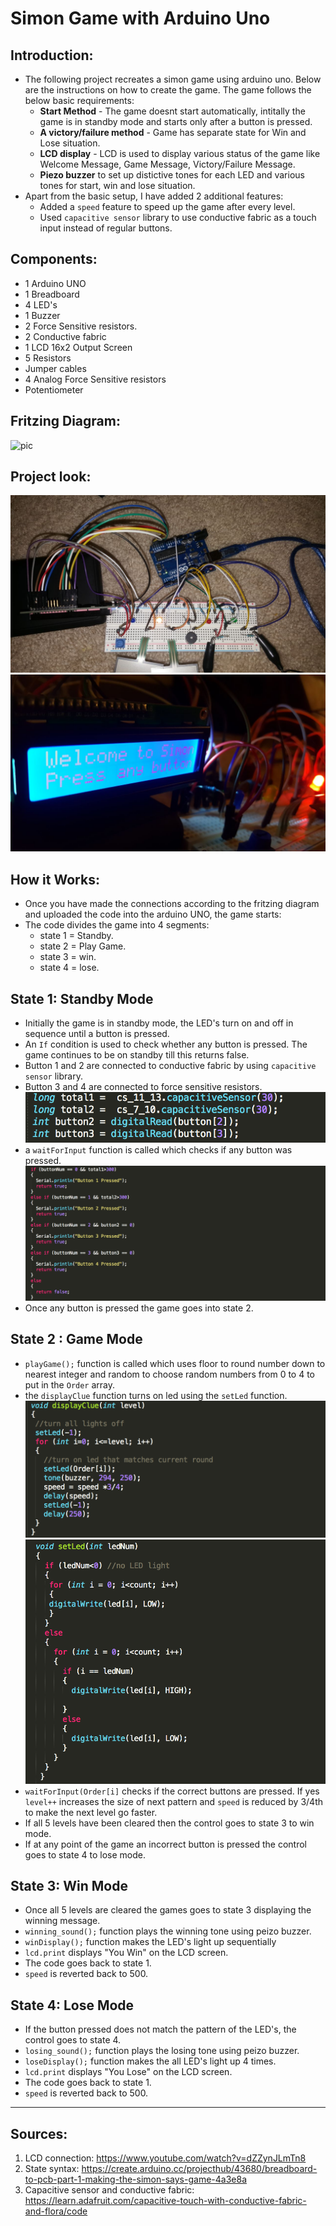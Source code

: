 # Simon Game with Arduino Uno

## Introduction:
* The following project recreates a simon game using arduino uno. Below are the instructions on how to create the game. The game follows the below basic requirements: <br>
  *  **Start Method** - The game doesnt start automatically, intitally the game is in standby mode and starts only after a button is pressed. </br>
  * **A victory/failure method** - Game has separate state for Win and Lose situation. 
  * **LCD display** - LCD is used to display various status of the game like Welcome Message, Game Message, Victory/Failure Message. </br>
  * **Piezo buzzer** to set up distictive tones for each LED and various tones for start, win and lose situation. </br>
* Apart from the basic setup, I have added 2 additional features:</br>
  *  Added a `speed` feature to speed up the game after every level. </br>
  *  Used `capacitive sensor` library to use conductive fabric as a touch input instead of regular buttons.</br>

## Components:
* 1 Arduino UNO </br>
* 1 Breadboard </br>
* 4 LED's </br>
* 1 Buzzer </br>
* 2 Force Sensitive resistors.
* 2 Conductive fabric
* 1  LCD 16x2 Output Screen </br>
* 5 Resistors </br>
* Jumper cables </br>
* 4 Analog Force Sensitive resistors </br> 
* Potentiometer </br>

## Fritzing Diagram:
![pic](images/almeida-venson-assignment-2.png)
## Project look:
![pic](images/board.png)
![pic](images/lcd.png)
## How it Works:
* Once you have made the connections according to the fritzing diagram and uploaded the code into the arduino UNO, the game starts:</br>
* The code divides the game into 4 segments:</br>
  * state 1 = Standby.</br>
  * state 2 = Play Game.</br>
  * state 3 = win.</br>
  * state 4 = lose.</br>

## State 1: Standby Mode</br>
* Initially the game is in standby mode, the LED's turn on and off in sequence until a button is pressed. </br>
* An `If` condition is used to check whether any button is pressed. The game continues to be on standby till this returns false. </br>
* Button 1 and 2 are connected to conductive fabric by using `capacitive sensor` library.</br>
* Button 3 and 4 are connected to force sensitive resistors. </br>
![pic](images/capsen.png)
* a `waitForInput` function is called which checks if any button was pressed.</br>
![pic](images/button.png)
* Once any button is pressed the game goes into state 2. </br>
## State 2 : Game Mode</br>
* `playGame();` function is called which uses floor to round number down to nearest integer and random to choose random numbers from 0 to 4 to put in the `Order` array.</br>
* the `displayClue` function turns on led using the `setLed` function.</br>
![pic](images/displayClue.png)
![pic](images/setLed.png)
* `waitForInput(Order[i]` checks if the correct buttons are pressed. If yes `level++` increases the size of next pattern and `speed` is reduced by 3/4th to make the next level go faster.</br>
* If all 5 levels have been cleared then the control goes to state 3 to win mode.</br>
* If at any point of the game an incorrect button is pressed the control goes to state 4 to lose mode. </br>
## State 3: Win Mode</br>
* Once all 5 levels are cleared the games goes to state 3 displaying the winning message.</br>
* `winning_sound();` function plays the winning tone using peizo buzzer.</br>
* `winDisplay();` function makes the LED's light up sequentially</br>
* `lcd.print` displays "You Win" on the LCD screen.</br>
* The code goes back to state 1.</br>
* `speed` is reverted back to 500. </br>

## State 4: Lose Mode</br>
* If the button pressed does not match the pattern of the LED's, the control goes to state 4.</br>
* `losing_sound();` function plays the losing tone using peizo buzzer. </br>
* `loseDisplay();` function makes the all LED's light up 4 times. </br>
* `lcd.print` displays "You Lose" on the LCD screen. </br>
* The code goes back to state 1.</br>
* `speed` is reverted back to 500. </br>

---
## Sources:
1. LCD connection: https://www.youtube.com/watch?v=dZZynJLmTn8 </br>
2. State syntax: https://create.arduino.cc/projecthub/43680/breadboard-to-pcb-part-1-making-the-simon-says-game-4a3e8a </br>
3. Capacitive sensor and conductive fabric: https://learn.adafruit.com/capacitive-touch-with-conductive-fabric-and-flora/code </br>




